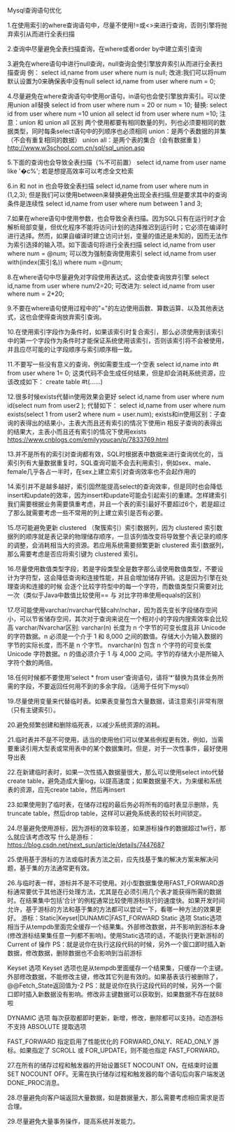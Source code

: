 Mysql查询语句优化

1.在使用索引的where查询语句中，尽量不使用!=或<>来进行查询，否则引擎将抛弃索引从而进行全表扫描

2.查询中尽量避免全表扫描查询，在where或者order by中建立索引查询

3.避免在where语句中进行null查询，null查询会使引擎放弃索引从而进行全表扫描查询
例：
select id,name from user where num is null;
改进:我们可以将num默认设置为0来确保表中没有null
select id,name from user where num = 0;

4.尽量避免在where查询语句中使用or语句，in语句也会使引擎放弃索引。可以使用union all替换
select id from user where num = 20 or num = 10;
替换:
select id from user where num =10
union all 
select id from user where num =10;
注意：union 和 union all 区别
两个使用都要有相同数量的列，列也必须要相同的数据类型，同时每条select语句中的列顺序也必须相同
union：是两个表数据的并集（不会有重复相同的数据）
union all：是两个表的集合（会有数据重复）
http://www.w3school.com.cn/sql/sql_union.asp

5.下面的查询也会导致全表扫描（%不可前置）
select id,name from user name like '�c%';
若是想提高效率可以考虑全文检索

6.in 和 not in 也会导致全表扫描
select id,name from user where num in (1,2,3);
但是我们可以使用between来替换避免出现全表扫描,但是要求其中的查询条件是连续性
select id,name from user where num between 1 and 3;

7.如果在where语句中使用参数，也会导致全表扫描。因为SQL只有在运行时才会解析局部变量，但优化程序不能将访问计划的选择推迟到运行时；它必须在编译时进行选择。然而，如果自编译时建立访问计划，变量的值还是未知的，因而无法作为索引选择的输入项。如下面语句将进行全表扫描
select id,name from user where num = @num;
可以改为强制查询使用索引
select id,name from user with(index(索引名)) where num =@num;

8.在where语句中尽量避免对字段使用表达式，这会使查询放弃引擎
select id,name from user where num/2=20;
可改进为:
select id,name from user where num = 2*20;

9.不要在where语句使用过程中的"="的左边使用函数、算数运算、以及其他表达式，这也会使得查询放弃索引查询。

10.在使用索引字段作为条件时，如果该索引时复合索引，那么必须使用到该索引中的第一个字段作为条件时才能保证系统使用该索引，否则该索引将不会被使用，并且应尽可能的让字段顺序与索引顺序相一致。

11.不要写一些没有意义的查询，例如需要生成一个空表
select id,name into #t from user where 1= 0;
这类代码不会生成任何结果，但是却会消耗系统资源，应该改成如下：
create table #t(……)

12.很多时候exists代替in使用效果会更好
select id,name from user where num id(select num from user2 );
代替如下：
select id,name from user where num exists(select 1 from user2 where num = user.num);
exists和in使用区别：子查询的表得出的结果小，主表大而且还有索引的情况下使用in
               相反子查询的表得出的结果大，主表小而且还有索引的情况下使用exists
https://www.cnblogs.com/emilyyoucan/p/7833769.html

13.并不是所有的索引对查询都有效，SQL时根据表中数据来进行查询优化的，当索引列有大量数据重复时，SQL查询可能不会去利用索引，例如sex、male、female几乎各占一半时，在sex上建立索引对查询效率也不会起作用的

14.索引并不是越多越好，索引固然能提高select的查询效率，但是同时也会降低insert和update的效率，因为insert和update可能会引起索引的重建。怎样建索引我们需要根据业务需要慎重考虑，并且一个表的索引最好不要超过6个，若是超过了那么就需要考虑一些不常用的列上建立索引是否有必要。

15.尽可能避免更新 clustered （聚簇索引）索引数据列，因为 clustered 索引数据列的顺序就是表记录的物理储存顺序，一旦该列值改变将导致整个表记录的顺序的调整，会消耗相当大的资源。若应用系统需要频繁更新 clustered 索引数据列，那么需要考虑是否应将索引键为 clustered 索引。

16.尽量使用数值类型字段，若是字段类型全是数字那么请使用数值类型，不要设计为字符型，这会降低查询和连接性能，并且会增加储存开销。这是因为引擎在处理查询和连接的时候 会逐个比较字符型中的每一个字符，而数值类型只需要对比一次（类似于Java中数值比较使用== 与 对比字符串使用equals的区别）

17.尽可能使用varchar/nvarchar代替cahr/nchar，因为首先变长字段储存空间小，可以节省储存空间，其次对于查询来说在一个相对小的字段内搜索效率会比较高
varchar/Nvarchar区别:
varchar(n)
长度为 n 个字节的可变长度且非 Unicode 的字符数据。n 必须是一个介于 1 和 8,000 之间的数值。存储大小为输入数据的字节的实际长度，而不是 n 个字节。
nvarchar(n)
包含 n 个字符的可变长度 Unicode 字符数据。n 的值必须介于 1 与 4,000 之间。字节的存储大小是所输入字符个数的两倍。

18.任何时候都不要使用‘select * from user’查询语句，请将‘*’替换为具体业务所需的字段，不要返回任何用不到的多余字段。（适用于任何下mysql）

19.尽量使用变量来代替临时表。如果表变量包含大量数据，请注意索引非常有限（只有主键索引）。

20.避免频繁创建和删除临死表，以减少系统资源的消耗。

21.临时表并不是不可使用，适当的使用他们可以使某些例程更有效，例如，当需要重读引用大型表或常用表中的某个数据集时。但是，对于一次性事件，最好使用 导出表

22.在新建临时表时，如果一次性插入数据量很大，那么可以使用select into代替 create table，避免造成大量log，以提高速度；如果数据量不大，为来缓和系统表的资源，应先create table，然后再insert

23.如果使用到了临时表，在储存过程的最后务必将所有的临时表显示删除，先truncate table，然后drop table，这样可以避免系统表的较长时间锁定。

24.尽量避免使用游标，因为游标的效率较差，如果游标操作的数据超过1w行，那么就应该考虑改写
什么是游标：https://blog.csdn.net/next_sun/article/details/7447687

25.使用基于游标的方法或临时表方法之前，应先找基于集的解决方案来解决问题，基于集的方法通常更有效。

26.与临时表一样，游标并不是不可使用。对小型数据集使用FAST_FORWARD游标通常要优于其他逐行处理方法，尤其是在必须引用几个表才能获得所需的数据时。在结果集中包括‘合计’的例程通常比较使用游标执行的速度快。如果开发时间允许，基于游标的方法和基于集的方法都可以尝试一下，看哪一种方法的效果更好。
游标：Static|Keyset|DUNAMIC|FAST_FORWARD
Static 选项
Static选项相当于从tempdb里面完全缓存一个结果集。外部修改数据，并不影响到游标本身(修改游标结果集任意一列都不影响)。使用Static选项的话，不能执行更新游标的 Current of 操作
PS：就是说你在执行这段代码的时候，另外一个窗口即时插入新数据，修改数据，删除数据也不会影响到当前游标

 
Keyset 选项
Keyset 选项也是从tempdb里面缓存一个结果集，只缓存一个主键。外部修改数据，不能修改主键，修改其它列是有效的。如果基表该行被删除了，@@Fetch_State返回值为-2
PS：就是说你在执行这段代码的时候，另外一个窗口即时插入新数据没有影响。修改非主键数据可以获取到，如果数据不存在就88啦


DYNAMIC 选项
每次获取都即时更新，新增，修改，删除都可以支持。动态游标不支持 ABSOLUTE 提取选项

FAST_FORWARD
指定启用了性能优化的 FORWARD_ONLY、READ_ONLY 游标。如果指定了 SCROLL 或 FOR_UPDATE，则不能也指定 FAST_FORWARD。


27.在所有的储存过程和触发器的开始设置SET NOCOUNT ON，在结束时设置SET NOCOUNT OFF。无需在执行储存过程和触发器的每个语句后向客户端发送DONE_PROC消息。

28.尽量避免向客户端返回大量数据，如是数据量大，那么需要考虑相应需求是否合理。

29.尽量避免大量事务操作，提高系统并发能力。
